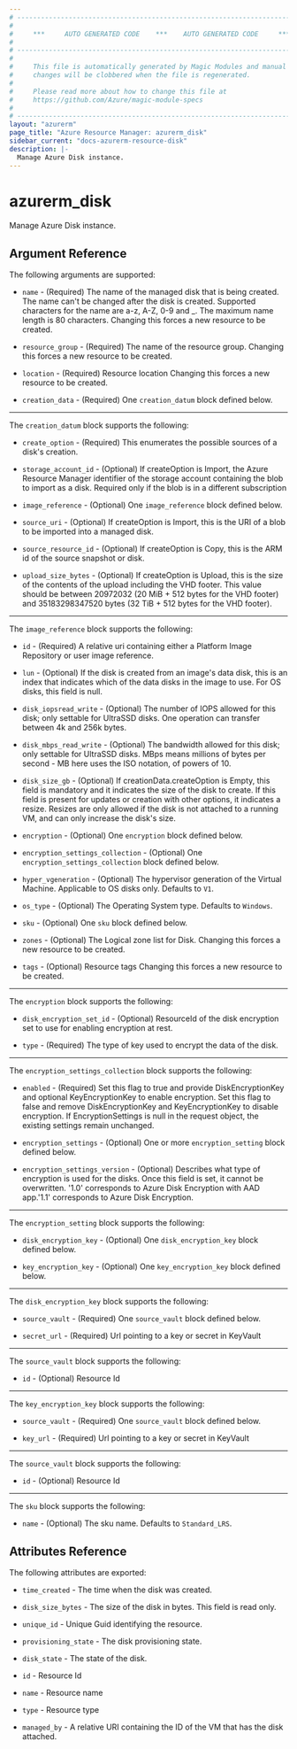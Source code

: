 ```yaml
---
# ----------------------------------------------------------------------------
#
#     ***     AUTO GENERATED CODE    ***    AUTO GENERATED CODE     ***
#
# ----------------------------------------------------------------------------
#
#     This file is automatically generated by Magic Modules and manual
#     changes will be clobbered when the file is regenerated.
#
#     Please read more about how to change this file at
#     https://github.com/Azure/magic-module-specs
#
# ----------------------------------------------------------------------------
layout: "azurerm"
page_title: "Azure Resource Manager: azurerm_disk"
sidebar_current: "docs-azurerm-resource-disk"
description: |-
  Manage Azure Disk instance.
---
```


# azurerm_disk

Manage Azure Disk instance.


## Argument Reference

The following arguments are supported:

* `name` - (Required) The name of the managed disk that is being created. The name can't be changed after the disk is created. Supported characters for the name are a-z, A-Z, 0-9 and _. The maximum name length is 80 characters. Changing this forces a new resource to be created.

* `resource_group` - (Required) The name of the resource group. Changing this forces a new resource to be created.

* `location` - (Required) Resource location Changing this forces a new resource to be created.

* `creation_data` - (Required) One `creation_datum` block defined below.

---

The `creation_datum` block supports the following:

* `create_option` - (Required) This enumerates the possible sources of a disk's creation.

* `storage_account_id` - (Optional) If createOption is Import, the Azure Resource Manager identifier of the storage account containing the blob to import as a disk. Required only if the blob is in a different subscription

* `image_reference` - (Optional) One `image_reference` block defined below.

* `source_uri` - (Optional) If createOption is Import, this is the URI of a blob to be imported into a managed disk.

* `source_resource_id` - (Optional) If createOption is Copy, this is the ARM id of the source snapshot or disk.

* `upload_size_bytes` - (Optional) If createOption is Upload, this is the size of the contents of the upload including the VHD footer. This value should be between 20972032 (20 MiB + 512 bytes for the VHD footer) and 35183298347520 bytes (32 TiB + 512 bytes for the VHD footer).


---

The `image_reference` block supports the following:

* `id` - (Required) A relative uri containing either a Platform Image Repository or user image reference.

* `lun` - (Optional) If the disk is created from an image's data disk, this is an index that indicates which of the data disks in the image to use. For OS disks, this field is null.

* `disk_iopsread_write` - (Optional) The number of IOPS allowed for this disk; only settable for UltraSSD disks. One operation can transfer between 4k and 256k bytes.

* `disk_mbps_read_write` - (Optional) The bandwidth allowed for this disk; only settable for UltraSSD disks. MBps means millions of bytes per second - MB here uses the ISO notation, of powers of 10.

* `disk_size_gb` - (Optional) If creationData.createOption is Empty, this field is mandatory and it indicates the size of the disk to create. If this field is present for updates or creation with other options, it indicates a resize. Resizes are only allowed if the disk is not attached to a running VM, and can only increase the disk's size.

* `encryption` - (Optional) One `encryption` block defined below.

* `encryption_settings_collection` - (Optional) One `encryption_settings_collection` block defined below.

* `hyper_vgeneration` - (Optional) The hypervisor generation of the Virtual Machine. Applicable to OS disks only. Defaults to `V1`.

* `os_type` - (Optional) The Operating System type. Defaults to `Windows`.

* `sku` - (Optional) One `sku` block defined below.

* `zones` - (Optional) The Logical zone list for Disk. Changing this forces a new resource to be created.

* `tags` - (Optional) Resource tags Changing this forces a new resource to be created.

---

The `encryption` block supports the following:

* `disk_encryption_set_id` - (Optional) ResourceId of the disk encryption set to use for enabling encryption at rest.

* `type` - (Required) The type of key used to encrypt the data of the disk.

---

The `encryption_settings_collection` block supports the following:

* `enabled` - (Required) Set this flag to true and provide DiskEncryptionKey and optional KeyEncryptionKey to enable encryption. Set this flag to false and remove DiskEncryptionKey and KeyEncryptionKey to disable encryption. If EncryptionSettings is null in the request object, the existing settings remain unchanged.

* `encryption_settings` - (Optional) One or more `encryption_setting` block defined below.

* `encryption_settings_version` - (Optional) Describes what type of encryption is used for the disks. Once this field is set, it cannot be overwritten. '1.0' corresponds to Azure Disk Encryption with AAD app.'1.1' corresponds to Azure Disk Encryption.


---

The `encryption_setting` block supports the following:

* `disk_encryption_key` - (Optional) One `disk_encryption_key` block defined below.

* `key_encryption_key` - (Optional) One `key_encryption_key` block defined below.


---

The `disk_encryption_key` block supports the following:

* `source_vault` - (Required) One `source_vault` block defined below.

* `secret_url` - (Required) Url pointing to a key or secret in KeyVault


---

The `source_vault` block supports the following:

* `id` - (Optional) Resource Id

---

The `key_encryption_key` block supports the following:

* `source_vault` - (Required) One `source_vault` block defined below.

* `key_url` - (Required) Url pointing to a key or secret in KeyVault


---

The `source_vault` block supports the following:

* `id` - (Optional) Resource Id

---

The `sku` block supports the following:

* `name` - (Optional) The sku name. Defaults to `Standard_LRS`.

## Attributes Reference

The following attributes are exported:

* `time_created` - The time when the disk was created.

* `disk_size_bytes` - The size of the disk in bytes. This field is read only.

* `unique_id` - Unique Guid identifying the resource.

* `provisioning_state` - The disk provisioning state.

* `disk_state` - The state of the disk.

* `id` - Resource Id

* `name` - Resource name

* `type` - Resource type

* `managed_by` - A relative URI containing the ID of the VM that has the disk attached.
